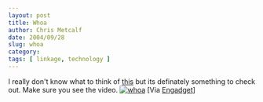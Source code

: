 ```yaml
---
layout: post
title: Whoa
author: Chris Metcalf
date: 2004/09/28
slug: whoa
category: 
tags: [ linkage, technology ]
---
```


I really don't know what to think of <a href="http://www.strandbeest.com/animaris%20rhinoceros%20transport_en.html">this</a> but  its definately something to check out. Make sure you see the video.
<a href="http://www.strandbeest.com/animaris%20rhinoceros%20transport_en.html"><img src="/uploads/lvdk040915-01.jpg" alt="whoa" /></a>
[Via <a href="http://www.engadget.com/entry/6214433787710644/">Engadget</a>] 
